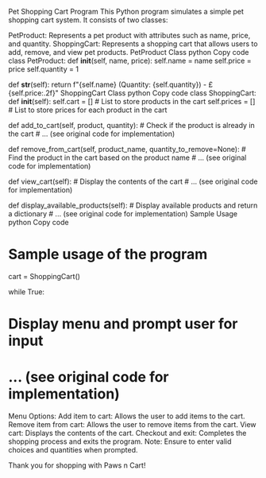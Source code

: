 Pet Shopping Cart Program
This Python program simulates a simple pet shopping cart system. It consists of two classes:

PetProduct: Represents a pet product with attributes such as name, price, and quantity.
ShoppingCart: Represents a shopping cart that allows users to add, remove, and view pet products.
PetProduct Class
python
Copy code
class PetProduct:
  def __init__(self, name, price):
    self.name = name
    self.price = price
    self.quantity = 1

  def __str__(self):
    return f"{self.name} (Quantity: {self.quantity}) - £{self.price:.2f}"
ShoppingCart Class
python
Copy code
class ShoppingCart:
  def __init__(self):
    self.cart = []    # List to store products in the cart
    self.prices = []  # List to store prices for each product in the cart

  def add_to_cart(self, product, quantity):
    # Check if the product is already in the cart
    # ... (see original code for implementation)

  def remove_from_cart(self, product_name, quantity_to_remove=None):
    # Find the product in the cart based on the product name
    # ... (see original code for implementation)

  def view_cart(self):
    # Display the contents of the cart
    # ... (see original code for implementation)

  def display_available_products(self):
    # Display available products and return a dictionary
    # ... (see original code for implementation)
Sample Usage
python
Copy code
# Sample usage of the program
cart = ShoppingCart()

while True:
  # Display menu and prompt user for input
  # ... (see original code for implementation)
Menu Options:
Add item to cart: Allows the user to add items to the cart.
Remove item from cart: Allows the user to remove items from the cart.
View cart: Displays the contents of the cart.
Checkout and exit: Completes the shopping process and exits the program.
Note: Ensure to enter valid choices and quantities when prompted.

Thank you for shopping with Paws n Cart!
